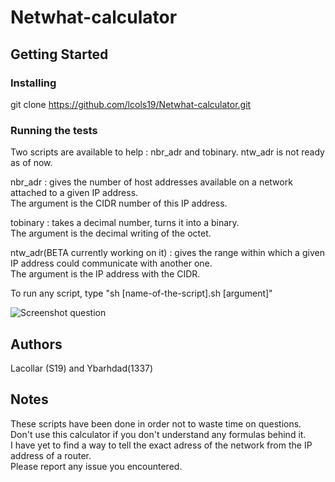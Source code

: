# Netwhat-calculator

## Getting Started

### Installing

git clone https://github.com/lcols19/Netwhat-calculator.git


### Running the tests

Two scripts are available to help : nbr_adr and tobinary. ntw_adr is not ready as of now.

nbr_adr : gives the number of host addresses available on a network attached to a given IP address.<br>
The argument is the CIDR number of this IP address.

tobinary : takes a decimal number, turns it into a binary.<br>
The argument is the decimal writing of the octet.

ntw_adr(BETA currently working on it) : gives the range within which a given IP address could communicate with another one.<br>
The argument is the IP address with the CIDR.

To run any script, type "sh [name-of-the-script].sh [argument]"

![Screenshot question](https://i.imgur.com/4xAenW5.png)


## Authors

Lacollar (S19) and Ybarhdad(1337)


## Notes

These scripts have been done in order not to waste time on questions. Don't use this calculator if you don't understand any formulas behind it.<br>
I have yet to find a way to tell the exact adress of the network from the IP address of a router.<br>
Please report any issue you encountered.